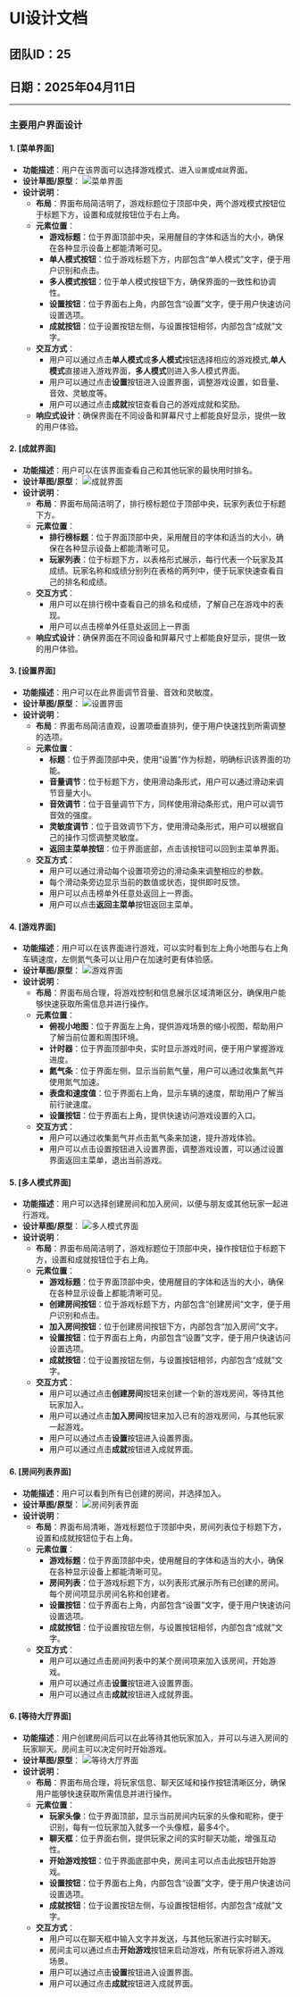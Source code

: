 # UI设计文档

## 团队ID：25
## 日期：2025年04月11日

---

### 主要用户界面设计

#### 1. **[菜单界面]**
- **功能描述**：用户在该界面可以选择游戏模式、进入`设置`或`成就`界面。
- **设计草图/原型**：
  ![菜单界面](./pictures/menu.png)
- **设计说明**：
  - **布局**：界面布局简洁明了，游戏标题位于顶部中央，两个游戏模式按钮位于标题下方，设置和成就按钮位于右上角。
  - **元素位置**：
    - **游戏标题**：位于界面顶部中央，采用醒目的字体和适当的大小，确保在各种显示设备上都能清晰可见。
    - **单人模式按钮**：位于游戏标题下方，内部包含“单人模式”文字，便于用户识别和点击。
    - **多人模式按钮**：位于单人模式按钮下方，确保界面的一致性和协调性。
    - **设置按钮**：位于界面右上角，内部包含“设置”文字，便于用户快速访问设置选项。
    - **成就按钮**：位于设置按钮左侧，与设置按钮相邻，内部包含“成就”文字。
  - **交互方式**：
    - 用户可以通过点击**单人模式**或**多人模式**按钮选择相应的游戏模式,**单人模式**直接进入游戏界面，**多人模式**则进入多人模式界面。
    - 用户可以通过点击**设置**按钮进入设置界面，调整游戏设置，如音量、音效、灵敏度等。
    - 用户可以通过点击**成就**按钮查看自己的游戏成就和奖励。
  - **响应式设计**：确保界面在不同设备和屏幕尺寸上都能良好显示，提供一致的用户体验。

#### 2. **[成就界面]**
- **功能描述**：用户可以在该界面查看自己和其他玩家的最快用时排名。
- **设计草图/原型**：
  ![成就界面](./pictures/ranking.png)
- **设计说明**：
  - **布局**：界面布局简洁明了，排行榜标题位于顶部中央，玩家列表位于标题下方。
  - **元素位置**：
    - **排行榜标题**：位于界面顶部中央，采用醒目的字体和适当的大小，确保在各种显示设备上都能清晰可见。
    - **玩家列表**：位于标题下方，以表格形式展示，每行代表一个玩家及其成绩。玩家名称和成绩分别列在表格的两列中，便于玩家快速查看自己的排名和成绩。
  - **交互方式**：
    - 用户可以在排行榜中查看自己的排名和成绩，了解自己在游戏中的表现。
    - 用户可以点击榜单外任意处返回上一界面
  - **响应式设计**：确保界面在不同设备和屏幕尺寸上都能良好显示，提供一致的用户体验。

#### 3. **[设置界面]**
- **功能描述**：用户可以在此界面调节音量、音效和灵敏度。
- **设计草图/原型**：
  ![设置界面](./pictures/setting.png)
- **设计说明**：
  - **布局**：界面布局简洁直观，设置项垂直排列，便于用户快速找到所需调整的选项。
  - **元素位置**：
    - **标题**：位于界面顶部中央，使用“设置”作为标题，明确标识该界面的功能。
    - **音量调节**：位于标题下方，使用滑动条形式，用户可以通过滑动来调节音量大小。
    - **音效调节**：位于音量调节下方，同样使用滑动条形式，用户可以调节音效的强度。
    - **灵敏度调节**：位于音效调节下方，使用滑动条形式，用户可以根据自己的操作习惯调整灵敏度。
    - **返回主菜单按钮**：位于界面底部，点击该按钮可以回到主菜单界面。
  - **交互方式**：
    - 用户可以通过滑动每个设置项旁边的滑动条来调整相应的参数。
    - 每个滑动条旁边显示当前的数值或状态，提供即时反馈。
    - 用户可以点击榜单外任意处返回上一界面。
    - 用户可以点击**返回主菜单**按钮返回主菜单。

#### 4. **[游戏界面]**
- **功能描述**：用户可以在该界面进行游戏，可以实时看到左上角小地图与右上角车辆速度，左侧氮气条可以让用户在加速时更有体验感。
- **设计草图/原型**：
  ![游戏界面](./pictures/game.png)
- **设计说明**：
  - **布局**：界面布局合理，将游戏控制和信息展示区域清晰区分，确保用户能够快速获取所需信息并进行操作。
  - **元素位置**：
    - **俯视小地图**：位于界面左上角，提供游戏场景的缩小视图，帮助用户了解当前位置和周围环境。
    - **计时器**：位于界面顶部中央，实时显示游戏时间，便于用户掌握游戏进度。
    - **氮气条**：位于界面左侧，显示当前氮气量，用户可以通过收集氮气并使用氮气加速。
    - **表盘和速度值**：位于界面右上角，显示车辆的速度，帮助用户了解当前行驶速度。
    - **设置按钮**：位于界面右上角，提供快速访问游戏设置的入口。
  - **交互方式**：
    - 用户可以通过收集氮气并点击氮气条来加速，提升游戏体验。
    - 用户可以点击设置按钮进入设置界面，调整游戏设置，可以通过设置界面返回主菜单，退出当前游戏。

#### 5. **[多人模式界面]**
- **功能描述**：用户可以选择创建房间和加入房间，以便与朋友或其他玩家一起进行游戏。
- **设计草图/原型**：
  ![多人模式界面](./pictures/double.png)
- **设计说明**：
  - **布局**：界面布局简洁明了，游戏标题位于顶部中央，操作按钮位于标题下方，设置和成就按钮位于右上角。
  - **元素位置**：
    - **游戏标题**：位于界面顶部中央，使用醒目的字体和适当的大小，确保在各种显示设备上都能清晰可见。
    - **创建房间按钮**：位于游戏标题下方，内部包含“创建房间”文字，便于用户识别和点击。
    - **加入房间按钮**：位于创建房间按钮下方，内部包含“加入房间”文字。
    - **设置按钮**：位于界面右上角，内部包含“设置”文字，便于用户快速访问设置选项。
    - **成就按钮**：位于设置按钮左侧，与设置按钮相邻，内部包含“成就”文字。
  - **交互方式**：
    - 用户可以通过点击**创建房间**按钮来创建一个新的游戏房间，等待其他玩家加入。
    - 用户可以通过点击**加入房间**按钮来加入已有的游戏房间，与其他玩家一起游戏。
    - 用户可以通过点击**设置**按钮进入设置界面。
    - 用户可以通过点击**成就**按钮进入成就界面。

#### 6. **[房间列表界面]**
- **功能描述**：用户可以看到所有已创建的房间，并选择加入。
- **设计草图/原型**：
  ![房间列表界面](./pictures/rooms.png)
- **设计说明**：
  - **布局**：界面布局清晰，游戏标题位于顶部中央，房间列表位于标题下方，设置和成就按钮位于右上角。
  - **元素位置**：
    - **游戏标题**：位于界面顶部中央，使用醒目的字体和适当的大小，确保在各种显示设备上都能清晰可见。
    - **房间列表**：位于游戏标题下方，以列表形式展示所有已创建的房间。每个房间项显示房间名称和创建者。
    - **设置按钮**：位于界面右上角，内部包含“设置”文字，便于用户快速访问设置选项。
    - **成就按钮**：位于设置按钮左侧，与设置按钮相邻，内部包含“成就”文字。
  - **交互方式**：
    - 用户可以通过点击房间列表中的某个房间项来加入该房间，开始游戏。
    - 用户可以通过点击**设置**按钮进入设置界面。
    - 用户可以通过点击**成就**按钮进入成就界面。

#### 6. **[等待大厅界面]**
- **功能描述**：用户创建房间后可以在此等待其他玩家加入，并可以与进入房间的玩家聊天。房间主可以决定何时开始游戏。
- **设计草图/原型**：
  ![等待大厅界面](./pictures/waiting.png)
- **设计说明**：
  - **布局**：界面布局合理，将玩家信息、聊天区域和操作按钮清晰区分，确保用户能够快速获取所需信息并进行操作。
  - **元素位置**：
    - **玩家头像**：位于界面顶部，显示当前房间内玩家的头像和昵称，便于识别，每有一位玩家加入就多一个头像框，最多4个。
    - **聊天框**：位于界面右侧，提供玩家之间的实时聊天功能，增强互动性。
    - **开始游戏按钮**：位于界面底部中央，房间主可以点击此按钮开始游戏。
    - **设置按钮**：位于界面右上角，内部包含“设置”文字，便于用户快速访问设置选项。
    - **成就按钮**：位于设置按钮左侧，与设置按钮相邻，内部包含“成就”文字。
  - **交互方式**：
    - 用户可以在聊天框中输入文字并发送，与其他玩家进行实时聊天。
    - 房间主可以通过点击**开始游戏**按钮来启动游戏，所有玩家将进入游戏场景。
    - 用户可以通过点击**设置**按钮进入设置界面。
    - 用户可以通过点击**成就**按钮进入成就界面。